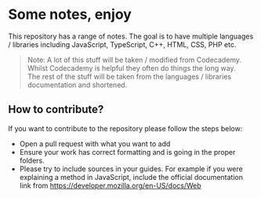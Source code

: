 # Some notes, enjoy

This repository has a range of notes. The goal is to have multiple languages / libraries including JavaScript, TypeScript, C++, HTML, CSS, PHP etc.

> Note: A lot of this stuff will be taken / modified from Codecademy. Whilst Codecademy is helpful they often do things the long way.  
> The rest of the stuff will be taken from the languages / libraries documentation and shortened.

## How to contribute?

If you want to contribute to the repository please follow the steps below:

- Open a pull request with what you want to add
- Ensure your work has correct formatting and is going in the proper folders.
- Please try to include sources in your guides. For example if you were explaining a method in JavaScript, include the official documentation link from https://developer.mozilla.org/en-US/docs/Web
